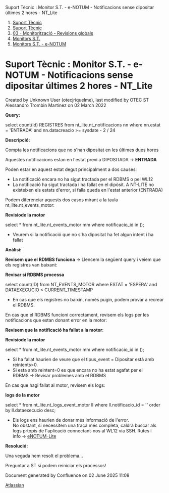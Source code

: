 Suport Tècnic : Monitor S.T. - e-NOTUM - Notificacions sense dipositar últimes 2 hores - NT\_Lite  

1.  [Suport Tècnic](index.md)
2.  [Suport Tècnic](13893782.md)
3.  [03 - Monitorització - Revisions globals](26313327.md)
4.  [Monitors S.T.](Monitors-S.T._41522177.md)
5.  [Monitors S.T. - e-NOTUM](Monitors-S.T.---e-NOTUM_128647222.md)

Suport Tècnic : Monitor S.T. - e-NOTUM - Notificacions sense dipositar últimes 2 hores - NT\_Lite
=================================================================================================

Created by Unknown User (otecjriquelme), last modified by OTEC ST Alessandro Trombin Martinez on 02 March 2022

**Query:**

select count(id) REGISTRES
from nt\_lite.nt\_notificacions nn
where nn.estat = 'ENTRADA'
and nn.datacreacio >= sysdate - 2 / 24

**Descripció:** 

Compta les notificacions que no s'han dipositat en les últimes dues hores

Aquestes notificacions estan en l'estat previ a DIPOSITADA → **ENTRADA**

Poden estar en aquest estat degut principalment a dos causes:

*   La notificació encara no ha sigut tractada per el RDBMS o pel WL12
*   La notificació ha sigut tractada i ha fallat en el dipòsit. A NT-LITE no existeixen els estats d'error, si falla queda en l'estat anterior (ENTRADA)

Podem diferenciar aquests dos casos mirant a la taula nt\_lite.nt\_events\_motor:

**Revisiode la motor**

select \* 
from nt\_lite.nt\_events\_motor mm
where notificacio\_id in ();

*   Veurem si la notificació que no s'ha dipositat ha fet algun intent i ha fallat

  

**Anàlisi:** 

**Revisem que el RDMBS funciona** → Llencem la següent query i veiem que els registres van baixant:

**Revisar si RDBMS processa**

select count(ID) 
from NT\_EVENTS\_MOTOR 
where ESTAT = 'ESPERA' 
and DATAEXECUCIO < CURRENT\_TIMESTAMP

*   En cas que els registres no baixin, només pugin, podem provar a recrear el RDBMS.

  

En cas que el RDBMS funcioni correctament, revisem els logs per les notificacions que estan donant error en la motor:

**Revisem que la notificació ha fallat a la motor**:

**Revisiode la motor**

select \* 
from nt\_lite.nt\_events\_motor mm
where notificacio\_id in ();

*   Si ha fallat haurien de veure que el tipus\_event = Dipositar està amb reintents>0.
*   Si esta amb reintent=0 es que encara no ha estat agafat per el RDBMS → Revisar problemes amb el RDBMS

En cas que hagi fallat al motor, revisem els logs:

**logs de la motor**

select \* 
from nt\_lite.nt\_logs\_event\_motor ll
where ll.notificacio\_id = ''
order by ll.dataexecucio desc;

*   Els logs ens haurien de donar més informació de l'error.  
    No obstant, si necessitem una traça més completa, caldrà buscar als logs prtopis de l'aplicació connectant-nos al WL12 via SSH. Rutes i info → [eNOTUM-Lite](eNOTUM-Lite_36341310.md)

  

**Resolució:**

Una vegada hem resolt el problema...

Preguntar a ST si podem reiniciar els processos!

Document generated by Confluence on 02 June 2025 11:08

[Atlassian](http://www.atlassian.com/)